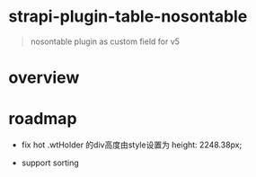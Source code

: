 # strapi-plugin-table-nosontable

> nosontable plugin as custom field for v5

# overview

# roadmap

- fix hot .wtHolder 的div高度由style设置为 height: 2248.38px; 

- support sorting
